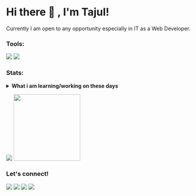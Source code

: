 # Hi there 👋 , I'm Tajul!
Currently I am open to any opportunity especially in IT as a Web Developer. 

### Tools:
<p>
    <img src="https://img.shields.io/badge/Text%20Editor-Visual%20Studio%20Code-blue?&logo=visual%20studio%20code&logoColor=blue" />
    <img src="https://gpvc.arturio.dev/arifintajul4" />
</p>

### Stats:
<details>
 <summary><strong>What i am learning/working on these days</strong></summary>
    - 🔭 I’m currently working on my personal website, you can check <a href="http://tajul.my.id">My Website</a> </br>
    - 🌱 I’m currently learning Javascript, especially ES6 </br>
    - 💬 Ask me about anything.</br>
    - 📫 How to reach me: <a href="mailto:arifintajul4@gmail.com">Email me!</a>  </br>
</details>
<p>
    <img src="https://github-readme-stats.vercel.app/api?username=arifintajul4&hide=contribs,prs&show_icons=true&hide_border=true&title_color=000" />
    <img src="https://github-readme-stats.vercel.app/api/top-langs/?username=arifintajul4&layout=compact" height=180 />
</p>

### Let's connect!
<p>
    <a href="https://tajul.my.id" target="blank"><img src="https://img.shields.io/badge/Website-https://tajoel.my.id-green?" /></a>
    <a href="https://www.linkedin.com/in/arifintajul4" target="blank"><img src="https://img.shields.io/badge/Tajul_Arifin_S-30302f?style=flat&logo=linkedin" /></a>
    <a href="https://https://twitter.com/yaelahjul4" target="blank"><img src="https://img.shields.io/badge/@yaelahjul4-30302f?style=flat&logo=twitter" /></a>
    <a href="https://www.instagram.com/tajul_arifins" target="blank"><img src="https://img.shields.io/badge/@tajul__arifins-30302f?style=flat&logo=instagram" /></a>
</p>
